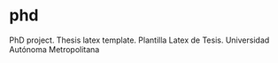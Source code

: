 # phd
PhD project. Thesis latex template. Plantilla Latex de Tesis. Universidad Autónoma Metropolitana
